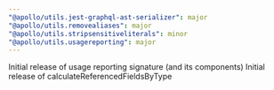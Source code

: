 ```yaml
---
"@apollo/utils.jest-graphql-ast-serializer": major
"@apollo/utils.removealiases": major
"@apollo/utils.stripsensitiveliterals": minor
"@apollo/utils.usagereporting": major
---
```


Initial release of usage reporting signature (and its components)
Initial release of calculateReferencedFieldsByType
